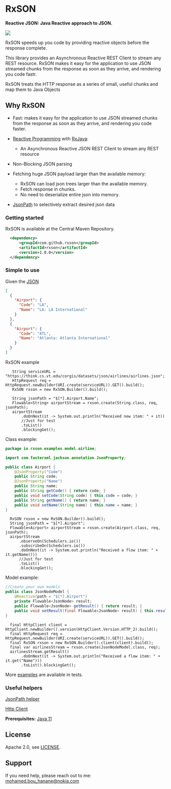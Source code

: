 RxSON
=====================

**Reactive JSON: Java Reactive approach to JSON.**

![](https://img.shields.io/github/license/bouhanm1/MapAppNokia.svg)

 RxSON speeds up you code by providing reactive objects before the response complete.
 
 This library provides an Asynchronous Reactive REST Client to stream any REST resource.
 RxSON makes it easy for the application to use JSON streamed chunks from the response as soon as they arrive, and rendering you code fastr.

 RxSON treats the HTTP response as a series of small, useful chunks and map them to Java Objects
 
## Why RxSON

- Fast:
makes it easy for the application to use JSON streamed chunks
from the response as soon as they arrive, and rendering you code faster.
- [Reactive Programming](http://www.reactive-streams.org/) with [RxJava](https://github.com/ReactiveX/RxJava):
    * An Asynchronous Reactive JSON REST Client to stream any REST resource
- Non-Blocking JSON parsing
- Fetching huge JSON payload larger than the available memory:
   * RxSON can load json trees larger than the available memory.
   * Fetch response in chunks.
   * No need to deserialize entire json into memory.
    
- [JsonPath](https://github.com/json-path/JsonPath) to selectively extract desired json data 

### Getting started
RxSON is available at the Central Maven Repository.

```xml
  <dependency>
      <groupId>com.github.rxson</groupId>
      <artifactId>rxson</artifactId>
      <version>1.0.0</version>
  </dependency>
```

### Simple to use
Given the [JSON](https://think.cs.vt.edu/corgis/datasets/json/airlines/airlines.json)
```json
[
  {
    "Airport": {
      "Code": "LA",
      "Name": "LA: LA International"
    }
  },
  {
    "Airport": {
      "Code": "ATL",
      "Name": "Atlanta: Atlanta International"
    }
  }
]
```

RxSON example
```
   String serviceURL = "https://think.cs.vt.edu/corgis/datasets/json/airlines/airlines.json";
   HttpRequest req = HttpRequest.newBuilder(URI.create(serviceURL)).GET().build();
   RxSON rxson = new RxSON.Builder().build();

   String jsonPath = "$[*].Airport.Name";
   Flowable<String> airportStream = rxson.create(String.class, req, jsonPath);
   airportStream
       .doOnNext(it -> System.out.println("Received new item: " + it))
       //Just for test
       .toList()
       .blockingGet();
```

Class example:

```java
package io.rxson.examples.model.airline;

import com.fasterxml.jackson.annotation.JsonProperty;

public class Airport {
    @JsonProperty("Code")
    public String code;
    @JsonProperty("Name")
    public String name;
    public String getCode() { return code; }
    public void setCode(String code) { this.code = code; }
    public String getName() { return name; }
    public void setName(String name) { this.name = name; }
}
```

```
  RxSON rxson = new RxSON.Builder().build();
  String jsonPath = "$[*].Airport";
  Flowable<Airport> airportStream = rxson.create(Airport.class, req, jsonPath);
  airportStream
      .observeOn(Schedulers.io())
      .subscribeOn(Schedulers.io())
      .doOnNext(it -> System.out.println("Received a flow item: " + it.getName()))
      //Just for test
      .toList()
      .blockingGet();
```

Model example:

```java
//Create your own models
public class JsonNodeModel {
    @Reactive(path = "$[*].Airport")
    private Flowable<JsonNode> result;
    public Flowable<JsonNode> getResult() { return result; }
    public void setResult(final Flowable<JsonNode> result) { this.result = result; }
}
```
```
  final HttpClient client = HttpClient.newBuilder().version(HttpClient.Version.HTTP_2).build();
  final HttpRequest req = HttpRequest.newBuilder(URI.create(serviceURL)).GET().build();
  final RxSON rxson = new RxSON.Builder().client(client).build();
  final var airlinesStream = rxson.create(JsonNodeModel.class, req);
  airlinesStream.getResult()
       .doOnNext(it -> System.out.println("Received a flow item: " + it.get("Name")))
       .toList().blockingGet();
```

More [examples](https://github.com/rxson/rxson/tree/rxson/src/test/java/io/rxson/examples) are available in tests.

### Useful helpers
[JsonPath helper](http://jsonpath.herokuapp.com/?path=$.store.book[*].author)

[Http Client](https://docs.oracle.com/en/java/javase/11/docs/api/java.net.http/java/net/http/HttpClient.html)

 **Prerequisites:** [Java 11](https://www.oracle.com/java/technologies/javase-jdk11-downloads.html)
 
 ## License
 
 Apache 2.0, see [LICENSE](LICENSE).
 
 ## Support
 
 If you need help, please reach out to me: [mohamed.bou_hanane@nokia.com](mohamed.bou_hanane@nokia.com)